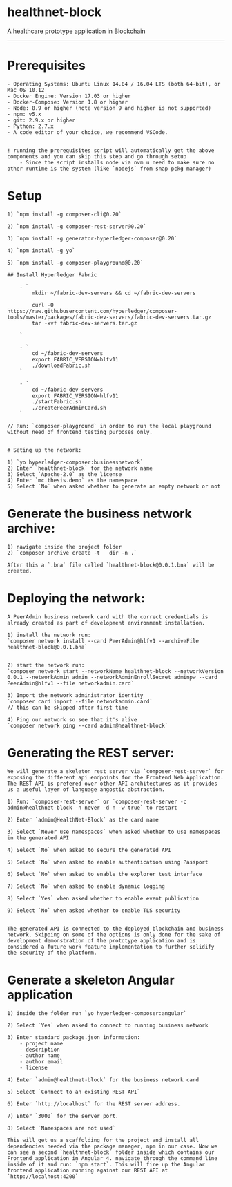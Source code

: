 # healthnet-block

A healthcare prototype application in Blockchain


--------


# Prerequisites


    - Operating Systems: Ubuntu Linux 14.04 / 16.04 LTS (both 64-bit), or Mac OS 10.12
    - Docker Engine: Version 17.03 or higher
    - Docker-Compose: Version 1.8 or higher
    - Node: 8.9 or higher (note version 9 and higher is not supported)
    - npm: v5.x
    - git: 2.9.x or higher
    - Python: 2.7.x
    - A code editor of your choice, we recommend VSCode.


    ! running the prerequisites script will automatically get the above components and you can skip this step and go through setup
        - Since the script installs node via nvm u need to make sure no other runtime is the system (like `nodejs` from snap pckg manager)

# Setup

    1) `npm install -g composer-cli@0.20`

    2) `npm install -g composer-rest-server@0.20`

    3) `npm install -g generator-hyperledger-composer@0.20`

    4) `npm install -g yo`

    5) `npm install -g composer-playground@0.20`

    ## Install Hyperledger Fabric

        - `
            mkdir ~/fabric-dev-servers && cd ~/fabric-dev-servers

            curl -O https://raw.githubusercontent.com/hyperledger/composer-tools/master/packages/fabric-dev-servers/fabric-dev-servers.tar.gz
            tar -xvf fabric-dev-servers.tar.gz

        `

        - `
            cd ~/fabric-dev-servers
            export FABRIC_VERSION=hlfv11
            ./downloadFabric.sh
        `

        - `
            cd ~/fabric-dev-servers
            export FABRIC_VERSION=hlfv11
            ./startFabric.sh
            ./createPeerAdminCard.sh
        `

    // Run: `composer-playground` in order to run the local playground without need of frontend testing purposes only.


    # Seting up the network:

	1) `yo hyperledger-composer:businessnetwork`
	2) Enter `healthnet-block` for the network name
	3) Select `Apache-2.0` as the license
	4) Enter `mc.thesis.demo` as the namespace
	5) Select `No` when asked whether to generate an empty network or not
	

# Generate the business network archive:

	1) navigate inside the project folder
	2) `composer archive create -t   dir -n .`

	After this a `.bna` file called `healthnet-block@0.0.1.bna` will be created.


# Deploying the network:

	A PeerAdmin business network card with the correct credentials is already created as part of development environment installation.

	1) install the network run:
	`composer network install --card PeerAdmin@hlfv1 --archiveFile healthnet-block@0.0.1.bna`


	2) start the network run:
	`composer network start --networkName healthnet-block --networkVersion 0.0.1 --networkAdmin admin --networkAdminEnrollSecret adminpw --card PeerAdmin@hlfv1 --file networkadmin.card`

	3) Import the network administrator identity
	`composer card import --file networkadmin.card`
    // this can be skipped after first time

	4) Ping our network so see that it's alive
	`composer network ping --card admin@healthnet-block`


# Generating the REST server:

	We will generate a skeleton rest server via `composer-rest-server` for exposing the different api endpoints for the Frontend Web Application. The REST API is prefered over other API architectures as it provides us a useful layer of language angostic abstraction.

	1) Run: `composer-rest-server` or `composer-rest-server -c admin@healthnet-block -n never -d n -w true` to restart

	2) Enter `admin@HealthNet-Block` as the card name

	3) Select `Never use namespaces` when asked whether to use namespaces in the generated API

	4) Select `No` when asked to secure the generated API 

	5) Select `No` when asked to enable authentication using Passport

	6) Select `No` when asked to enable the explorer test interface

	7) Select `No` when asked to enable dynamic logging

	8) Select `Yes` when asked whether to enable event publication

	9) Select `No` when asked whether to enable TLS security


	The generated API is connected to the deployed blockchain and business network. Skipping on some of the options is only done for the sake of development demonstration of the prototype application and is considered a future work feature implementation to further solidify the security of the platform.


# Generate a skeleton Angular application


	1) inside the folder run `yo hyperledger-composer:angular`

	2) Select `Yes` when asked to connect to running business network

	3) Enter standard package.json information:
		- project name
		- description
		- author name
		- author email
		- license
	
	4) Enter `admin@healthnet-block` for the business network card
	
	5) Select `Connect to an existing REST API`

	6) Enter `http://localhost` for the REST server address.

	7) Enter `3000` for the server port.

	8) Select `Namespaces are not used`

	This will get us a scaffolding for the project and install all dependencies needed via the package manager, npm in our case. Now we can see a second `healthnet-block` folder inside which contains our Frontend application in Angular 4. navigate through the command line inside of it and run: `npm start`. This will fire up the Angular frontend application running against our REST API at `http://localhost:4200`

